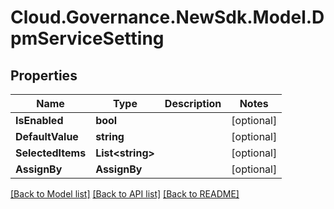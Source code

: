 # Cloud.Governance.NewSdk.Model.DpmServiceSetting
## Properties

Name | Type | Description | Notes
------------ | ------------- | ------------- | -------------
**IsEnabled** | **bool** |  | [optional] 
**DefaultValue** | **string** |  | [optional] 
**SelectedItems** | **List&lt;string&gt;** |  | [optional] 
**AssignBy** | **AssignBy** |  | [optional] 

[[Back to Model list]](../README.md#documentation-for-models) [[Back to API list]](../README.md#documentation-for-api-endpoints) [[Back to README]](../README.md)


